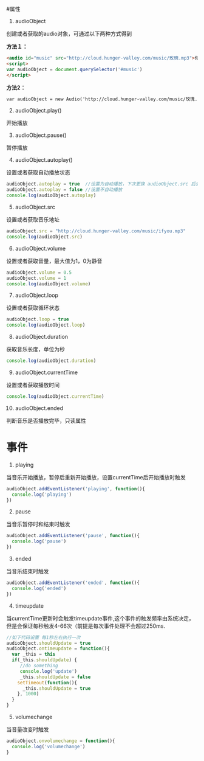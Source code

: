 #属性

1. audioObject

创建或者获取的audio对象，可通过以下两种方式得到

**方法１：**

```html
<audio id="music" src="http://cloud.hunger-valley.com/music/玫瑰.mp3">你的浏览器不支持喔！</audio>
<script>
var audioObject = document.querySelector('#music')
</script>

```

**方法2：**

```html
var audioObject = new Audio('http://cloud.hunger-valley.com/music/玫瑰.mp3')
```

2.  audioObject.play()

开始播放

3.  audioObject.pause()

暂停播放

4. audioObject.autoplay()

设置或者获取自动播放状态

```js
audioObject.autoplay = true  //设置为自动播放，下次更换 audioObject.src 后会自动播放音乐
audioObject.autoplay = false //设置不自动播放
console.log(audioObject.autoplay)

```

5. audioObject.src

设置或者获取音乐地址

```js
audioObject.src = "http://cloud.hunger-valley.com/music/ifyou.mp3"
console.log(audioObject.src)
```

6. audioObject.volume

设置或者获取音量，最大值为1，0为静音

```js
audioObject.volume = 0.5
audioObject.volume = 1
console.log(audioObject.volume)
```

7. audioObject.loop

设置或者获取循环状态

```js
audioObject.loop = true
console.log(audioObject.loop)
```

8. audioObject.duration

获取音乐长度，单位为秒

```js
console.log(audioObject.duration)
```

9. audioObject.currentTime

设置或者获取播放时间

```js
console.log(audioObject.currentTime)
```

10. audioObject.ended

判断音乐是否播放完毕，只读属性



# 事件

1. playing

当音乐开始播放，暂停后重新开始播放，设置currentTime后开始播放时触发

```js
audioObject.addEventListener('playing', function(){
  console.log('playing')
})
```

2. pause

当音乐暂停时和结束时触发

```js
audioObject.addEventListener('pause', function(){
  console.log('pause')
})
```

3. ended

当音乐结束时触发

```js
audioObject.addEventListener('ended', function(){
  console.log('ended')
})
```

4. timeupdate

当currentTime更新时会触发timeupdate事件,这个事件的触发频率由系统决定，但是会保证每秒触发4-66次（前提是每次事件处理不会超过250ms.

```js
//如下代码设置 每1秒左右执行一次
audioObject.shouldUpdate = true
audioObject.ontimeupdate = function(){
  var _this = this
  if(_this.shouldUpdate) {
     //do something
     console.log('update')
     _this.shouldUpdate = false
    setTimeout(function(){
      _this.shouldUpdate = true
    }, 1000)
  }
}
```

5. volumechange

当音量改变时触发

```js
audioObject.onvolumechange = function(){
  console.log('volumechange')
}
```